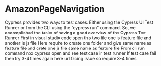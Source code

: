 # AmazonPageNavigation
Cypress provides two ways to test cases. Either using the Cypress UI Test Runner or from the CLI using the "cypress run" command. So, we accomplished the tasks of having a good overview of the Cypress Test Runner 
First in visual studio code open this  two file  one is feature file and another is js file 
Here require to create one folder and give same name as feature file and crete one js file same name as feature file 
From cli run command npx cypress open and see test case in test runner 
If test case fail then try 3-4 times again here url facing issue so require 3-4 times
